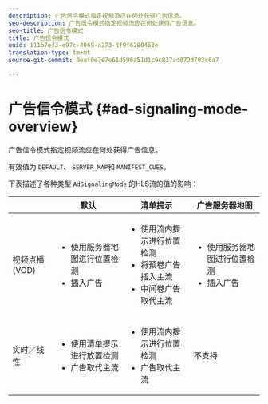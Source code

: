 ```yaml
---
description: 广告信令模式指定视频流应在何处获得广告信息。
seo-description: 广告信令模式指定视频流应在何处获得广告信息。
seo-title: 广告信令模式
title: 广告信令模式
uuid: 111b7e43-e97c-4069-a273-4f9f6280453e
translation-type: tm+mt
source-git-commit: 0eaf0e7e7e61d596a51d1c9c837ad072d703c6a7

---
```



# 广告信令模式 {#ad-signaling-mode-overview}

广告信令模式指定视频流应在何处获得广告信息。

有效值为 `DEFAULT`、 `SERVER_MAP`和 `MANIFEST_CUES`。

下表描述了各种类型 `AdSignalingMode` 的HLS流的值的影响：

<table frame="all" colsep="1" rowsep="1" id="table_AdSignalingMode"> 
 <thead> 
  <tr rowsep="1"> 
   <th colname="1" class="entry"> </th> 
   <th colname="2" class="entry"> 默认 </th> 
   <th colname="3" class="entry"> 清单提示 </th> 
   <th colname="4" class="entry"> 广告服务器地图 </th> 
  </tr> 
 </thead>
 <tbody> 
  <tr rowsep="1"> 
   <td colname="1"> 视频点播(VOD) </td> 
   <td colname="2"> 
    <ul id="ul_E79DA79107364D0D8B46A1859CA75B5C"> 
     <li id="li_B259ED87743F463095071F58DC840E39"> 使用服务器地图进行位置检测 </li> 
     <li id="li_8957E4151466467BA6C954E5010E34EA"> 插入广告 </li> 
    </ul> </td> 
   <td colname="3"> 
    <ul id="ul_D462C76717D94DE09915BDF6E9B3FB68"> 
     <li id="li_FB46108F4AD9457D99D2618ABEF7DBD1"> 使用流内提示进行位置检测 </li> 
     <li id="li_C3F7FBB98F524CEF97D17318C292E9EA"> 将预卷广告插入主流 </li> 
     <li id="li_A56E1545F84840DFA6D065DA60E98C31"> 中间卷广告取代主流 </li> 
    </ul> </td> 
   <td colname="4"> 
    <ul id="ul_F10192B1B6F745CBB0D4C1A6D52A57B4"> 
     <li id="li_2ADACF71FA5F4A08A00A3399F5593420"> 使用服务器地图进行位置检测 </li> 
     <li id="li_1201085B9C554A4BBD471E7EB2E363AC"> 插入广告 </li> 
    </ul> </td> 
  </tr> 
  <tr rowsep="0"> 
   <td colname="1"> 实时／线性 </td> 
   <td colname="2"> 
    <ul id="ul_82AAC9EE056F49E999F809536A96C2F8"> 
     <li id="li_73BAD2BAA95F4592808B77F8DA436237"> 使用清单提示进行放置检测 </li> 
     <li id="li_A97B6F61078D4149A984B2412021E103"> 广告取代主流 </li> 
    </ul> </td> 
   <td colname="3"> 
    <ul id="ul_CAED2D4F46334D76AE025482881BF843"> 
     <li id="li_A8023845A037482DBFDEF7EF247FECFD"> 使用流内提示进行位置检测 </li> 
     <li id="li_62A3CDAD249344EB89043B2AE0F4D7FF"> 广告取代主流 </li> 
    </ul> </td> 
   <td colname="4"> 不支持 </td> 
  </tr> 
 </tbody> 
</table>

